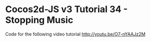 Cocos2d-JS v3 Tutorial 34 - Stopping Music
==========================================

Code for the following video tutorial http://youtu.be/O7-nYAAJz2M
